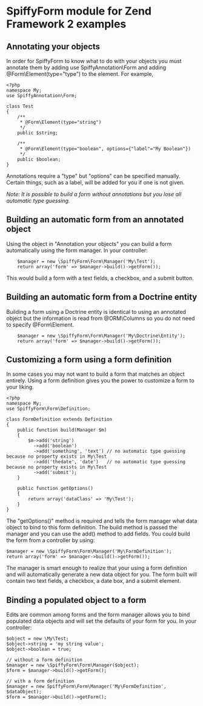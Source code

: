 # SpiffyForm module for Zend Framework 2 examples

## Annotating your objects
In order for SpiffyForm to know what to do with your objects you must annotate them by adding
use SpiffyAnnotation\Form and adding @Form\Element(type="type") to the element. For example,

    <?php
    namespace My;
    use SpiffyAnnotation\Form;
    
    class Test
    {
        /**
         * @Form\Element(type="string")
         */
        public $string;
        
        /**
         * @Form\Element(type="boolean", options={"label"="My Boolean"})
         */
        public $boolean;
    }
    
Annotations require a "type" but "options" can be specified manually. Certain things, such as a label,
will be added for you if one is not given.

*Note: It is possible to build a form without annotations but you lose all automatic type guessing.*

## Building an automatic form from an annotated object
Using the object in "Annotation your objects" you can build a form automatically using the form 
manager. In your controller:

        $manager = new \SpiffyForm\Form\Manager('My\Test');
        return array('form' => $manager->build()->getForm());

This would build a form with a text fields, a checkbox, and a submit button.

## Building an automatic form from a Doctrine entity
Building a form using a Doctrine entity is identical to using an annotated object but the information
is read from @ORM\Columns so you do not need to specify @Form\Element.

        $manager = new \SpiffyForm\Form\Manager('My\Doctrine\Entity');
        return array('form' => $manager->build()->getForm());    

## Customizing a form using a form definition
In some cases you may not want to build a form that matches an object entirely. Using a form definition
gives you the power to customize a form to your liking.

    <?php
    namespace My;
    use SpiffyForm\Form\Definition;
    
    class FormDefinition extends Definition
    {
        public function build(Manager $m)
        {
            $m->add('string')
              ->add('boolean')
              ->add('something', 'text') // no automatic type guessing because no property exists in My\Test
              ->add('thedate', 'date')   // no automatic type guessing because no property exists in My\Test
              ->add('submit');
        }
        
        public function getOptions()
        {
            return array('dataClass' => 'My\Test');
        }
    }
    
The "getOptions()" method is required and tells the form manager what data object to bind to this
form definition. The build method is passed the manager and you can use the add() method to add fields.
You could build the form from a controller by using:

    $manager = new \SpiffyForm\Form\Manager('My\FormDefinition');
    return array('form' => $manager->build()->getForm());
    
The manager is smart enough to realize that your using a form definition and will automatically generate
a new data object for you. The form built will contain two text fields, a checkbox, a date box, and
a submit element.

## Binding a populated object to a form
Edits are common among forms and the form manager allows you to bind populated data objects and will
set the defaults of your form for you. In your controller:

    $object = new \My\Test;
    $object->string = 'my string value';
    $object->boolean = true;

    // without a form definition    
    $manager = new \SpiffyForm\Form\Manager($object);
    $form = $manager->build()->getForm();
    
    // with a form definition
    $manager = new SpiffyForm\Form\Manager('My\FormDefinition', $dataObject);
    $form = $manager->build()->getForm();